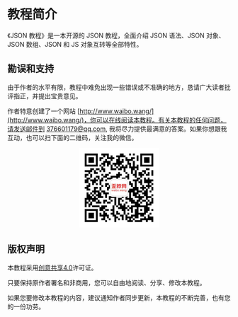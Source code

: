 # 教程简介
《JSON 教程》是一本开源的 JSON 教程，全面介绍 JSON 语法、JSON 对象、JSON 数组、JSON 和 JS 对象互转等全部特性。  

## 勘误和支持
由于作者的水平有限，教程中难免出现一些错误或不准确的地方，恳请广大读者批评指正，并提出宝贵意见。  

作者特意创建了一个网站 [http://www.waibo.wang/](http://www.waibo.wang/)，你可以在线阅读本教程。有关本教程的任何问题，请发送邮件到 376601179@qq.com, 我将尽力提供最满意的答案。如果你想跟我互动，也可以扫下面的二维码，关注我的微信。  

<div align=center><img src="./img/weixin.png" title="微信" alt="微信" width="180"></div>  

## 版权声明
本教程采用[创意共享4.0](https://creativecommons.org/licenses/by-nc/4.0/)许可证。  

只要保持原作者署名和非商用，您可以自由地阅读、分享、修改本教程。  

如果您要修改本教程的内容，建议通知作者同步更新，本教程的不断完善，也有您的一份功劳。  
